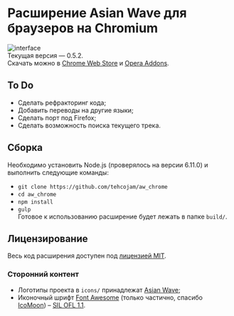 # Расширение Asian Wave для браузеров на Chromium
![interface](https://raw.githubusercontent.com/tehcojam/aw_chrome/master/images/screenshots/en-anime.png)  
Текущая версия — 0.5.2.  
Скачать можно в [Chrome Web Store](https://chrome.google.com/webstore/detail/ecbegehkeefmdjnjhldeogkhbhhjhfje) и [Opera Addons](https://addons.opera.com/ru/extensions/details/asian-wave/).

## To Do
* Сделать рефракторинг кода;
* Добавить переводы на другие языки;
* Сделать порт под Firefox;
* Сделать возможность поиска текущего трека.

## Сборка
Необходимо установить Node.js (проверялось на версии 6.11.0) и выполнить следующие команды:
* `git clone https://github.com/tehcojam/aw_chrome`
* `cd aw_chrome`
* `npm install`
* `gulp`  
Готовое к использованию расширение будет лежать в папке `build/`.

## Лицензирование
Весь код расширения доступен под [лицензией MIT](license.txt).

### Сторонний контент
* Логотипы проекта в `icons/` принадлежат [Asian Wave](https://asianwave.ru);
* Иконочный шрифт [Font Awesome](http://fontawesome.io) (только частично, спасибо [IcoMoon](https://icomoon.io/app)) – [SIL OFL 1.1](http://scripts.sil.org/OFL).
